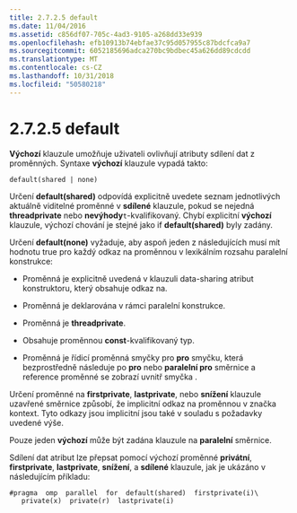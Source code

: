 ```yaml
---
title: 2.7.2.5 default
ms.date: 11/04/2016
ms.assetid: c856df07-705c-4ad3-9105-a268dd33e939
ms.openlocfilehash: efb10913b74ebfae37c95d057955c87bdcfca9a7
ms.sourcegitcommit: 6052185696adca270bc9bdbec45a626dd89cdcdd
ms.translationtype: MT
ms.contentlocale: cs-CZ
ms.lasthandoff: 10/31/2018
ms.locfileid: "50580218"
---
```

# <a name="2725-default"></a>2.7.2.5 default

**Výchozí** klauzule umožňuje uživateli ovlivňují atributy sdílení dat z proměnných. Syntaxe **výchozí** klauzule vypadá takto:

```
default(shared | none)
```

Určení **default(shared)** odpovídá explicitně uvedete seznam jednotlivých aktuálně viditelné proměnné v **sdílené** klauzule, pokud se nejedná **threadprivate** nebo **nevýhody**`t`-kvalifikovaný. Chybí explicitní **výchozí** klauzule, výchozí chování je stejné jako if **default(shared)** byly zadány.

Určení **default(none)** vyžaduje, aby aspoň jeden z následujících musí mít hodnotu true pro každý odkaz na proměnnou v lexikálním rozsahu paralelní konstrukce:

- Proměnná je explicitně uvedená v klauzuli data-sharing atribut konstruktoru, který obsahuje odkaz na.

- Proměnná je deklarována v rámci paralelní konstrukce.

- Proměnná je **threadprivate**.

- Obsahuje proměnnou **const**-kvalifikovaný typ.

- Proměnná je řídicí proměnná smyčky pro **pro** smyčku, která bezprostředně následuje po **pro** nebo **paralelní pro** směrnice a reference proměnné se zobrazí uvnitř smyčka .

Určení proměnné na **firstprivate**, **lastprivate**, nebo **snížení** klauzule uzavřené směrnice způsobí, že implicitní odkaz na proměnnou v značka kontext. Tyto odkazy jsou implicitní jsou také v souladu s požadavky uvedené výše.

Pouze jeden **výchozí** může být zadána klauzule na **paralelní** směrnice.

Sdílení dat atribut lze přepsat pomocí výchozí proměnné **privátní**, **firstprivate**, **lastprivate**, **snížení**, a **sdílené** klauzule, jak je ukázáno v následujícím příkladu:

```
#pragma  omp  parallel  for  default(shared)  firstprivate(i)\
   private(x)  private(r)  lastprivate(i)
```